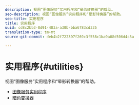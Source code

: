 ```yaml
---
description: 视图“图像服务”实用程序和“晕影转换器”的帮助。
seo-description: 视图“图像服务”实用程序和“晕影转换器”的帮助。
seo-title: 实用程序
title: 实用程序
uuid: cd8c2bb3-8d91-483a-a30b-bba6783cd335
translation-type: tm+mt
source-git-commit: deb4b2f722397f269c3f558c1ba9a08d506d4c3a

---
```



# 实用程序{#utilities}

视图“图像服务”实用程序和“晕影转换器”的帮助。

* [图像服务实用程序](/help/aem-is-ir-api/is-api/is-utils/utilities/c-utils-home.md)
* [暗角变换器](/help/aem-is-ir-api/utilities/c-ir-vignette-converter-vntc/c-ir-vignette-converter-vntc.md)
